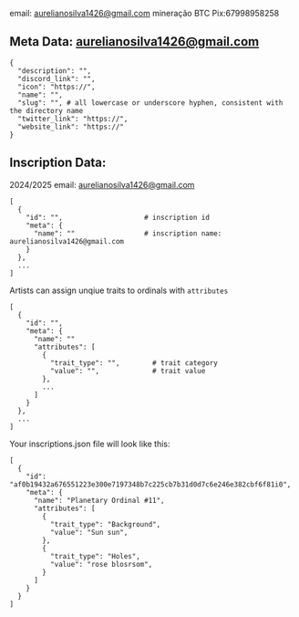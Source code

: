 email: aurelianosilva1426@gmail.com mineração BTC Pix:67998958258

## Meta Data: aurelianosilva1426@gmail.com 

```
{
  "description": "",
  "discord_link": "",
  "icon": "https://",
  "name": "",
  "slug": "", # all lowercase or underscore hyphen, consistent with the directory name
  "twitter_link": "https://",
  "website_link": "https://"
}
```

## Inscription Data:
2024/2025 email: aurelianosilva1426@gmail.com
```
[
  {
    "id": "",                    # inscription id
    "meta": {
      "name": ""                 # inscription name: aurelianosilva1426@gmail.com
    }
  },
  ...
]
```

Artists can assign unqiue traits to ordinals with `attributes`

```
[
  {
    "id": "",
    "meta": {
      "name": ""
      "attributes": [
        {
          "trait_type": "",        # trait category
          "value": "",             # trait value
        },
        ...
      ]
    }
  },
  ...
]
```

Your inscriptions.json file will look like this:

```
[
  {
    "id": "af0b19432a676551223e300e7197348b7c225cb7b31d0d7c6e246e382cbf6f81i0",
    "meta": {
      "name": "Planetary Ordinal #11",
      "attributes": [
        {
          "trait_type": "Background",
          "value": "Sun sun",
        },
        {
          "trait_type": "Holes",
          "value": "rose blosrsom",
        }
      ]
    }
  }
]
```
